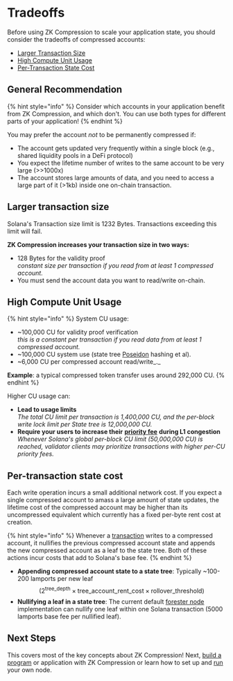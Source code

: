 # Tradeoffs

Before using ZK Compression to scale your application state, you should consider the tradeoffs of compressed accounts:

* [Larger Transaction Size](tradeoffs.md#larger-transaction-size)
* [High Compute Unit Usage](tradeoffs.md#high-compute-unit-usage)
* [Per-Transaction State Cost](tradeoffs.md#per-transaction-state-cost)

## General Recommendation

{% hint style="info" %}
Consider which accounts in your application benefit from ZK Compression, and which don't. You can use both types for different parts of your application!
{% endhint %}

You may prefer the account _not_ to be permanently compressed if:

* The account gets updated very frequently within a single block (e.g., shared liquidity pools in a DeFi protocol)
* You expect the lifetime number of writes to the same account to be very large (>>1000x)
* The account stores large amounts of data, and you need to access a large part of it (>1kb) inside one on-chain transaction.

## **Larger transaction size**

Solana's Transaction size limit is 1232 Bytes. Transactions exceeding this limit will fail.

**ZK Compression increases your transaction size in two ways:**

* 128 Bytes for the validity proof\
  _constant size per transaction if you read from at least 1 compressed account._
* You must send the account data you want to read/write on-chain.

## **High Compute Unit Usage**

{% hint style="info" %}
System CU usage:

* \~100,000 CU for validity proof verification\
  _this is a constant per transaction if you read data from at least 1 compressed account._
* \~100,000 CU system use (state tree [Poseidon](https://eprint.iacr.org/2019/458.pdf) hashing et al).
* \~6,000 CU per compressed account read/write_._

**Example**: a typical compressed token transfer uses around 292,000 CU.
{% endhint %}

Higher CU usage can:

* **Lead to usage limits**\
  _The total CU limit per transaction is 1,400,000 CU, and the per-block write lock limit per State tree is 12,000,000 CU._&#x20;
* **Require your users to increase their** [**priority fee**](https://solana.com/developers/guides/advanced/how-to-use-priority-fees) **during L1 congestion**\
  _Whenever Solana's global per-block CU limit (50,000,000 CU) is reached, validator clients may prioritize transactions with higher per-CU priority fees._

## Per-transaction state cost&#x20;

Each write operation incurs a small additional network cost. If you expect a single compressed account to amass a large amount of state updates, the lifetime cost of the compressed account may be higher than its uncompressed equivalent which currently has a fixed per-byte rent cost at creation.

{% hint style="info" %}
Whenever a [transaction](lifecycle-of-a-transaction.md) writes to a compressed account, it nullifies the previous compressed account state and appends the new compressed account as a leaf to the state tree. Both of these actions incur costs that add to Solana's base fee.
{% endhint %}

* **Appending compressed account state to a state tree**: Typically \~100-200 lamports per new leaf\
  $$\left( 2^{\text{tree\_depth}} \times \text{tree\_account\_rent\_cost} \times \text{rollover\_threshold} \right)$$
* **Nullifying a leaf in a state tree**: The current default [forester node](../../node-operators/run-a-node.md#light-forester-node) implementation can nullify one leaf within one Solana transaction (5000 lamports base fee per nullified leaf).

## Next Steps

This covers most of the key concepts about ZK Compression! Next, [build a program](../../introduction/intro-to-development.md#on-chain-program-development) or application with ZK Compression or learn how to set up and [run](../../node-operators/run-a-node.md) your own node.
